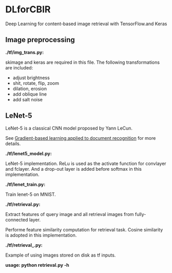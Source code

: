 # DLforCBIR
Deep Learning for content-based image retrieval with TensorFlow.and Keras

## Image preprocessing

**./tf/img_trans.py:**

skimage and keras are required in this file. The following transformations are included:

- adjust brightness
- shit, rotate, flip, zoom
- dilation, erosion
- add oblique line
- add salt noise


## LeNet-5
LeNet-5 is a classical CNN model proposed by Yann LeCun. 

See [Gradient-based learning applied to document recognition](https://ieeexplore.ieee.org/abstract/document/726791/) for more details.

**./tf/lenet5_model.py:**

LeNet-5 implementation. ReLu is used as the activate function for convlayer and fclayer. And a drop-out layer is added before softmax in this implementation.

**./tf/lenet_train.py:**

Train lenet-5 on MNIST.

**./tf/retrieval.py:**

Extract features of query image and all retrieval images from fully-connected layer.

Performe feature similarity computation for retrieval task. Cosine similarity is adopted in this implementation.

**./tf/retrieval_.py:**

Example of using images stored on disk as tf inputs.

**usage: python retrieval.py -h**
